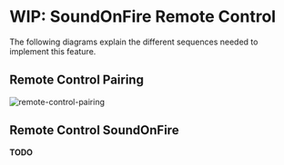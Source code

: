 # WIP: SoundOnFire Remote Control

The following diagrams explain the different sequences needed to implement this feature.

## Remote Control Pairing

![remote-control-pairing](http://www.plantuml.com/plantuml/proxy?cache=no&src=https://raw.githubusercontent.com/timoknapp/sound-on-fire/master/remote-control-pairing.plantuml)

## Remote Control SoundOnFire

**TODO**